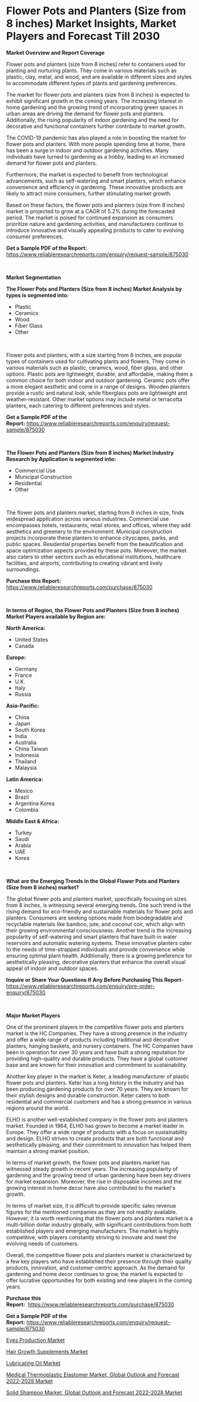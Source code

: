 <p><h1>Flower Pots and Planters (Size from 8 inches) Market Insights, Market Players and Forecast Till 2030</h1></p><p><strong>Market Overview and Report Coverage</strong></p>
<p><p>Flower pots and planters (size from 8 inches) refer to containers used for planting and nurturing plants. They come in various materials such as plastic, clay, metal, and wood, and are available in different sizes and styles to accommodate different types of plants and gardening preferences.</p><p>The market for flower pots and planters (size from 8 inches) is expected to exhibit significant growth in the coming years. The increasing interest in home gardening and the growing trend of incorporating green spaces in urban areas are driving the demand for flower pots and planters. Additionally, the rising popularity of indoor gardening and the need for decorative and functional containers further contribute to market growth.</p><p>The COVID-19 pandemic has also played a role in boosting the market for flower pots and planters. With more people spending time at home, there has been a surge in indoor and outdoor gardening activities. Many individuals have turned to gardening as a hobby, leading to an increased demand for flower pots and planters.</p><p>Furthermore, the market is expected to benefit from technological advancements, such as self-watering and smart planters, which enhance convenience and efficiency in gardening. These innovative products are likely to attract more consumers, further stimulating market growth.</p><p>Based on these factors, the flower pots and planters (size from 8 inches) market is projected to grow at a CAGR of 5.2% during the forecasted period. The market is poised for continued expansion as consumers prioritize nature and gardening activities, and manufacturers continue to introduce innovative and visually appealing products to cater to evolving consumer preferences.</p></p>
<p><strong>Get a Sample PDF of the Report:</strong> <a href="https://www.reliableresearchreports.com/enquiry/request-sample/875030">https://www.reliableresearchreports.com/enquiry/request-sample/875030</a></p>
<p>&nbsp;</p>
<p><strong>Market Segmentation</strong></p>
<p><strong>The Flower Pots and Planters (Size from 8 inches) Market Analysis by types is segmented into:</strong></p>
<p><ul><li>Plastic</li><li>Ceramics</li><li>Wood</li><li>Fiber Glass</li><li>Other</li></ul></p>
<p>&nbsp;</p>
<p><p>Flower pots and planters, with a size starting from 8 inches, are popular types of containers used for cultivating plants and flowers. They come in various materials such as plastic, ceramics, wood, fiber glass, and other options. Plastic pots are lightweight, durable, and affordable, making them a common choice for both indoor and outdoor gardening. Ceramic pots offer a more elegant aesthetic and come in a range of designs. Wooden planters provide a rustic and natural look, while fiberglass pots are lightweight and weather-resistant. Other market options may include metal or terracotta planters, each catering to different preferences and styles.</p></p>
<p><strong>Get a Sample PDF of the Report:</strong>&nbsp;<a href="https://www.reliableresearchreports.com/enquiry/request-sample/875030">https://www.reliableresearchreports.com/enquiry/request-sample/875030</a></p>
<p>&nbsp;</p>
<p><strong>The Flower Pots and Planters (Size from 8 inches) Market Industry Research by Application is segmented into:</strong></p>
<p><ul><li>Commercial Use</li><li>Municipal Construction</li><li>Residential</li><li>Other</li></ul></p>
<p>&nbsp;</p>
<p><p>The flower pots and planters market, starting from 8 inches in size, finds widespread application across various industries. Commercial use encompasses hotels, restaurants, retail stores, and offices, where they add aesthetics and greenery to the environment. Municipal construction projects incorporate these planters to enhance cityscapes, parks, and public spaces. Residential properties benefit from the beautification and space optimization aspects provided by these pots. Moreover, the market also caters to other sectors such as educational institutions, healthcare facilities, and airports, contributing to creating vibrant and lively surroundings.</p></p>
<p><strong>Purchase this Report:</strong>&nbsp; <a href="https://www.reliableresearchreports.com/purchase/875030">https://www.reliableresearchreports.com/purchase/875030</a></p>
<p>&nbsp;</p>
<p><strong>In terms of Region, the Flower Pots and Planters (Size from 8 inches) Market Players available by Region are:</strong></p>
<p>
    <p> <strong> North America: </strong>
        <ul>
            <li>United States</li>
            <li>Canada</li>
        </ul>
        </p> 
    <p> <strong> Europe: </strong>
        <ul>
            <li>Germany</li>
            <li>France</li>
            <li>U.K.</li>
            <li>Italy</li>
            <li>Russia</li>
        </ul>
        </p> 
    <p> <strong> Asia-Pacific: </strong>
        <ul>
            <li>China</li>
            <li>Japan</li>
            <li>South Korea</li>
            <li>India</li>
            <li>Australia</li>
            <li>China Taiwan</li>
            <li>Indonesia</li>
            <li>Thailand</li>
            <li>Malaysia</li>
        </ul>
        </p> 
    <p> <strong> Latin America: </strong>
        <ul>
            <li>Mexico</li>
            <li>Brazil</li>
            <li>Argentina Korea</li>
            <li>Colombia</li>
        </ul>
        </p> 
    <p> <strong> Middle East & Africa: </strong>
        <ul>
            <li>Turkey</li>
            <li>Saudi</li>
            <li>Arabia</li>
            <li>UAE</li>
            <li>Korea</li>
        </ul>
    </p>
    </p>
<p>&nbsp;</p>
<p><strong>What are the Emerging Trends in the Global Flower Pots and Planters (Size from 8 inches) market?</strong></p>
<p><p>The global flower pots and planters market, specifically focusing on sizes from 8 inches, is witnessing several emerging trends. One such trend is the rising demand for eco-friendly and sustainable materials for flower pots and planters. Consumers are seeking options made from biodegradable and recyclable materials like bamboo, jute, and coconut coir, which align with their growing environmental consciousness. Another trend is the increasing popularity of self-watering and smart planters that have built-in water reservoirs and automatic watering systems. These innovative planters cater to the needs of time-strapped individuals and provide convenience while ensuring optimal plant health. Additionally, there is a growing preference for aesthetically pleasing, decorative planters that enhance the overall visual appeal of indoor and outdoor spaces.</p></p>
<p><strong>Inquire or Share Your Questions If Any Before Purchasing This Report</strong>- <a href="https://www.reliableresearchreports.com/enquiry/pre-order-enquiry/875030">https://www.reliableresearchreports.com/enquiry/pre-order-enquiry/875030</a></p>
<p>&nbsp;</p>
<p><strong>Major Market Players</strong></p>
<p><p>One of the prominent players in the competitive flower pots and planters market is the HC Companies. They have a strong presence in the industry and offer a wide range of products including traditional and decorative planters, hanging baskets, and nursery containers. The HC Companies have been in operation for over 30 years and have built a strong reputation for providing high-quality and durable products. They have a global customer base and are known for their innovation and commitment to sustainability.</p><p>Another key player in the market is Keter, a leading manufacturer of plastic flower pots and planters. Keter has a long history in the industry and has been producing gardening products for over 70 years. They are known for their stylish designs and durable construction. Keter caters to both residential and commercial customers and has a strong presence in various regions around the world.</p><p>ELHO is another well-established company in the flower pots and planters market. Founded in 1964, ELHO has grown to become a market leader in Europe. They offer a wide range of products with a focus on sustainability and design. ELHO strives to create products that are both functional and aesthetically pleasing, and their commitment to innovation has helped them maintain a strong market position.</p><p>In terms of market growth, the flower pots and planters market has witnessed steady growth in recent years. The increasing popularity of gardening and the growing trend of urban gardening have been key drivers for market expansion. Moreover, the rise in disposable incomes and the growing interest in home decor have also contributed to the market's growth.</p><p>In terms of market size, it is difficult to provide specific sales revenue figures for the mentioned companies as they are not readily available. However, it is worth mentioning that the flower pots and planters market is a multi-billion dollar industry globally, with significant contributions from both established players and emerging manufacturers. The market is highly competitive, with players constantly striving to innovate and meet the evolving needs of customers.</p><p>Overall, the competitive flower pots and planters market is characterized by a few key players who have established their presence through their quality products, innovation, and customer-centric approach. As the demand for gardening and home decor continues to grow, the market is expected to offer lucrative opportunities for both existing and new players in the coming years.</p></p>
<p><strong>Purchase this Report:</strong>&nbsp;&nbsp;<a href="https://www.reliableresearchreports.com/purchase/875030">https://www.reliableresearchreports.com/purchase/875030</a></p>
<p></p>
<p><strong>Get a Sample PDF of the Report:</strong>&nbsp;<a href="https://www.reliableresearchreports.com/enquiry/request-sample/875030">https://www.reliableresearchreports.com/enquiry/request-sample/875030</a></p>
<p><p><a href="https://medium.com/@chiragreportprime1/eyes-production-market-size-growth-forecast-2023-2030-42cc834740c9">Eyes Production Market</a></p><p><a href="https://www.reportprime.com/hair-growth-supplements-r11479">Hair Growth Supplements Market</a></p><p><a href="https://www.linkedin.com/pulse/lubricating-oil-market-research-report-provides-thorough-xwdce/">Lubricating Oil Market</a></p><p><a href="https://issuu.com/reportprime-2/docs/medical-thermoplastic-elastomer-market-global-outl?fr=xKAE9_zU1NQ">Medical Thermoplastic Elastomer Market, Global Outlook and Forecast 2022-2028 Market</a></p><p><a href="https://issuu.com/reportprime-2/docs/solid-shampoo-market-global-outlook-and-forecast-2?fr=xKAE9_zU1NQ">Solid Shampoo Market, Global Outlook and Forecast 2022-2028 Market</a></p></p>